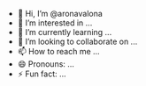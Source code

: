 - 👋 Hi, I’m @aronavalona
- 👀 I’m interested in ...
- 🌱 I’m currently learning ...
- 💞️ I’m looking to collaborate on ...
- 📫 How to reach me ...
- 😄 Pronouns: ...
- ⚡ Fun fact: ...

<!---
aronavalona/aronavalona is a ✨ special ✨ repository because its `README.md` (this file) appears on your GitHub profile.
You can click the Preview link to take a look at your changes.
--->
